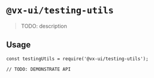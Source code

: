 # `@vx-ui/testing-utils`

> TODO: description

## Usage

```
const testingUtils = require('@vx-ui/testing-utils');

// TODO: DEMONSTRATE API
```
